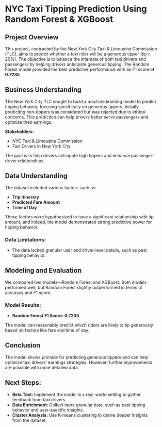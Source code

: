 # NYC Taxi Tipping Prediction Using Random Forest & XGBoost

## Project Overview
This project, contracted by the New York City Taxi & Limousine Commission (TLC), aims to predict whether a taxi rider will be a generous tipper (tip ≥ 20%). The objective is to balance the interests of both taxi drivers and passengers by helping drivers anticipate generous tipping. The Random Forest model provided the best predictive performance with an F1 score of **0.7235**.

## Business Understanding
The New York City TLC sought to build a machine learning model to predict tipping behavior, focusing specifically on generous tippers. Initially, predicting non-tippers was considered but was rejected due to ethical concerns. This prediction can help drivers better serve passengers and optimize their earnings.

**Stakeholders:**
- NYC Taxi & Limousine Commission
- Taxi Drivers in New York City

The goal is to help drivers anticipate high tippers and enhance passenger-driver relationships.

## Data Understanding
The dataset included various factors such as:
- **Trip Itinerary**
- **Predicted Fare Amount**
- **Time of Day**

These factors were hypothesized to have a significant relationship with tip amount, and indeed, the model demonstrated strong predictive power for tipping behavior.

### Data Limitations:
- The data lacked granular user and driver-level details, such as past tipping behavior.

## Modeling and Evaluation
We compared two models—Random Forest and XGBoost. Both models performed well, but Random Forest slightly outperformed in terms of accuracy and F1 score.

### Model Results:
- **Random Forest F1 Score:** **0.7235**

The model can reasonably predict which riders are likely to tip generously based on factors like fare and time of day.

## Conclusion
The model shows promise for predicting generous tippers and can help optimize taxi drivers' earnings strategies. However, further improvements are possible with more detailed data.

## Next Steps:
- **Beta Test:** Implement the model in a real-world setting to gather feedback from taxi drivers.
- **Data Enrichment:** Collect more granular data, such as past tipping behavior and user-specific insights.
- **Cluster Analysis:** Use K-means clustering to derive deeper insights from the dataset.
